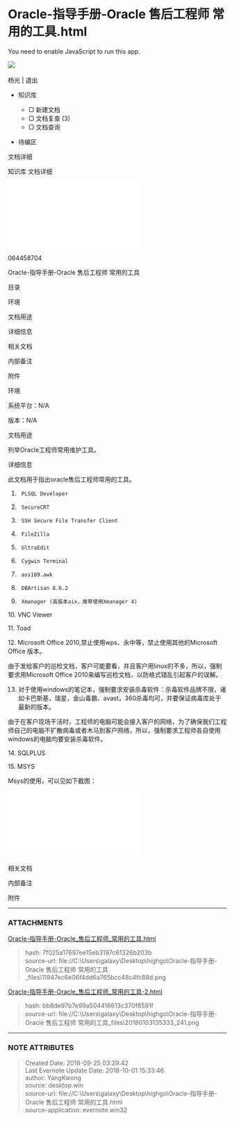 # Oracle-指导手册-Oracle 售后工程师 常用的工具.html

You need to enable JavaScript to run this app.

![](https://47.100.29.40/highgo_admin/static/media/head.530901d0.png)

  杨光  |  退出

  * 知识库

    * ▢  新建文档
    * ▢  文档复查 (3)
    * ▢  文档查询
  * 待编区

文档详细

  知识库 文档详细

![noteattachment1][7f025a17697ee15eb3197c61326b203b]

064458704

Oracle-指导手册-Oracle 售后工程师 常用的工具

目录

环境

文档用途

详细信息

相关文档

内部备注

附件

环境

系统平台：N/A

版本：N/A

文档用途

列举Oracle工程师常用维护工具。  

详细信息

此文档用于指出oracle售后工程师常用的工具。

1.      PLSQL Developer

2.      SecureCRT

3.      SSH Secure File Transfer Client

4.      FileZilla

5.      UltraEdit

6.      Cygwin Terminal

7.      ass109.awk

8.      DBArtisan 8.6.2

9.      Xmanager (高版本aix，推荐使用Xmanager 4)

10\. VNC Viewer

11\. Toad

12\. Microsoft Office 2010,禁止使用wps、永中等，禁止使用其他的Microsoft Office 版本。

由于发给客户的巡检文档，客户可能要看，并且客户用linux的不多，所以，强制要求用Microsoft Office
2010来编写巡检文档，以防格式错乱引起客户的误解。

13. 对于使用windows的笔记本，强制要求安装杀毒软件：杀毒软件品牌不限，诸如卡巴斯基，瑞星，金山毒霸、avast，360杀毒均可，并要保证病毒库处于最新的版本。

由于在客户现场干活时，工程师的电脑可能会接入客户的网络，为了确保我们工程师自己的电脑不扩散病毒或者木马到客户网络，所以，强制要求工程师各自使用windows的电脑均要安装杀毒软件。

14\. SQLPLUS

15\. MSYS

Msys的使用，可以见如下截图：

![noteattachment2][bb8de97b7e99a504416613c370f8591f]

  

相关文档

内部备注

附件


---
### ATTACHMENTS
[7f025a17697ee15eb3197c61326b203b]: media/Oracle-指导手册-Oracle_售后工程师_常用的工具.html
[Oracle-指导手册-Oracle_售后工程师_常用的工具.html](media/Oracle-指导手册-Oracle_售后工程师_常用的工具.html)
>hash: 7f025a17697ee15eb3197c61326b203b  
>source-url: file://C:\Users\galaxy\Desktop\highgo\Oracle-指导手册-Oracle 售后工程师 常用的工具_files\11947ec6e06f4dd6a765bcc48c4fc88d.png  

[bb8de97b7e99a504416613c370f8591f]: media/Oracle-指导手册-Oracle_售后工程师_常用的工具-2.html
[Oracle-指导手册-Oracle_售后工程师_常用的工具-2.html](media/Oracle-指导手册-Oracle_售后工程师_常用的工具-2.html)
>hash: bb8de97b7e99a504416613c370f8591f  
>source-url: file://C:\Users\galaxy\Desktop\highgo\Oracle-指导手册-Oracle 售后工程师 常用的工具_files\20180103135333_241.png  

---
### NOTE ATTRIBUTES
>Created Date: 2018-09-25 03:29:42  
>Last Evernote Update Date: 2018-10-01 15:33:46  
>author: YangKwong  
>source: desktop.win  
>source-url: file://C:\Users\galaxy\Desktop\highgo\Oracle-指导手册-Oracle 售后工程师 常用的工具.html  
>source-application: evernote.win32  